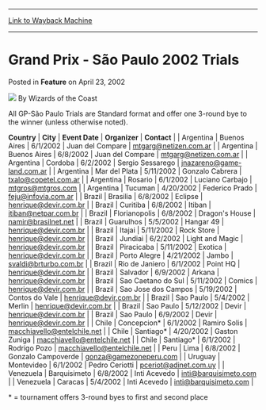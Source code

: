 
---
[Link to Wayback Machine](https://web.archive.org/web/20220818233400/https://magic.wizards.com/en/articles/archive/feature/grand-prix-s%C3%A3o-paulo-2002-trials-2002-04-23)

[_metadata_:wayback_url]:- "https://magic.wizards.com/en/articles/archive/feature/grand-prix-s%C3%A3o-paulo-2002-trials-2002-04-23"
[_metadata_:wayback_raw_url]:- "https://web.archive.org/web/20220818233400id_/https://magic.wizards.com/en/articles/archive/feature/grand-prix-s%C3%A3o-paulo-2002-trials-2002-04-23"
[_metadata_:wayback_capture_timestamp]:- "2022-08-18 23:34:00+00:00"
[_metadata_:description]:- "All GP-São Paulo Trials are Standard format and offer one 3-round bye to the winner (unless otherwise noted).CountryCityEvent DateOrganizerContact ArgentinaBuenos Aires6/1/2002Juan del Comparemtgarg@netizen.com.ar ArgentinaBuenos Aires6/8/2002Juan del Comparemtgarg@netizen.com.ar ArgentinaCordoba6/2/2002Sergio Sessaregojnazareno@game-land.com.ar ArgentinaMar del"
[_metadata_:generator]:- "Drupal 7 (http://drupal.org)"
[_metadata_:publish_date]:- "2002-04-23"
---


Grand Prix - São Paulo 2002 Trials
==================================



 Posted in **Feature**
 on April 23, 2002 






![](https://media.magic.wizards.com/styles/auth_small/public/images/person/wizards_author.jpg)
By Wizards of the Coast











All GP-São Paulo Trials are Standard format and offer one 3-round bye to the winner (unless otherwise noted).



 **Country** | **City** | **Event Date** | **Organizer** | **Contact** |
| Argentina | Buenos Aires | 6/1/2002 | Juan del Compare | mtgarg@netizen.com.ar |
| Argentina | Buenos Aires | 6/8/2002 | Juan del Compare | mtgarg@netizen.com.ar |
| Argentina | Cordoba | 6/2/2002 | Sergio Sessarego | jnazareno@game-land.com.ar |
| Argentina | Mar del Plata | 5/11/2002 | Gonzalo Cabrera | txalo@copetel.com.ar |
| Argentina | Rosario | 6/1/2002 | Luciano Carbajo | mtgros@mtgros.com |
| Argentina | Tucuman | 4/20/2002 | Federico Prado | feju@infovia.com.ar |
| Brazil | Brasilia | 6/8/2002 | Eclipse | henrique@devir.com.br |
| Brazil | Curitiba | 6/8/2002 | Itiban | itiban@netpar.com.br |
| Brazil | Florianopolis | 6/8/2002 | Dragon's House | namir@brasilnet.net |
| Brazil | Guarulhos | 5/5/2002 | Hangar 49 | henrique@devir.com.br |
| Brazil | Itajai | 5/11/2002 | Rock Store | henrique@devir.com.br |
| Brazil | Jundiai | 6/2/2002 | Light and Magic | henrique@devir.com.br |
| Brazil | Piracicaba | 5/11/2002 | Exotica | henrique@devir.com.br |
| Brazil | Porto Alegre | 4/21/2002 | Jambo | svaldi@brturbo.com.br |
| Brazil | Rio de Janiero | 6/1/2002 | Point HQ | henrique@devir.com.br |
| Brazil | Salvador | 6/9/2002 | Arkana | henrique@devir.com.br |
| Brazil | Sao Caetano do Sul | 5/11/2002 | Comics | henrique@devir.com.br |
| Brazil | Sao Jose dos Campos | 5/19/2002 | Contos do Vale | henrique@devir.com.br |
| Brazil | Sao Paulo | 5/4/2002 | Merlin | henrique@devir.com.br |
| Brazil | Sao Paulo | 5/12/2002 | Devir | henrique@devir.com.br |
| Brazil | Sao Paulo | 6/9/2002 | Devir | henrique@devir.com.br |
| Chile | Concepcion\* | 6/1/2002 | Ramiro Solis | macchiavello@entelchile.net |
| Chile | Santiago\* | 4/20/2002 | Gaston Zuniga | macchiavello@entelchile.net |
| Chile | Santiago\* | 6/1/2002 | Rodrigo Pozo | macchiavello@entelchile.net |
| Peru | Lima | 6/8/2002 | Gonzalo Campoverde | gonza@gamezoneperu.com |
| Uruguay | Montevideo | 6/1/2002 | Pedro Ceriotti | pceriot@adinet.com.uy |
| Venezuela | Barquisimeto | 6/8/2002 | Inti Acevedo | inti@barquisimeto.com |
| Venezuela | Caracas | 5/4/2002 | Inti Acevedo | inti@barquisimeto.com |

\* = tournament offers 3-round byes to first and second place








